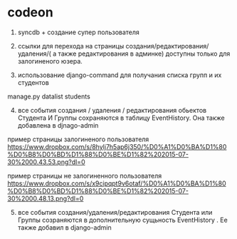 # codeon

1)  syncdb + создание супер пользователя

2) ссылки для перехода на страницы создания/редактирования/удаления/( а также редактирования в админке) 
доступны только для залогиненого юзера.

3) использование django-command  для  получания списка групп и их студентов

manage.py datalist students   

4) все события   создания / удаления / редактирования  обьектов Студента И Группы  сохраняются в таблицу EventHistory.  Она также добавлена в djnago-admin

пример страницы залогиненого пользователя
https://www.dropbox.com/s/8hylj7h5ap6j350/%D0%A1%D0%BA%D1%80%D0%B8%D0%BD%D1%88%D0%BE%D1%82%202015-07-30%2000.43.53.png?dl=0

пример страницы не залогиненного пользователя
https://www.dropbox.com/s/x9cipqpt9v6otaf/%D0%A1%D0%BA%D1%80%D0%B8%D0%BD%D1%88%D0%BE%D1%82%202015-07-30%2000.48.13.png?dl=0

5) все события создания/удаления/редактирования   Студента или Группы  созраняются в дополнительную сущьность EventHistory .  Ее также добавил в django-admin
